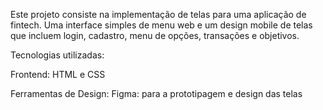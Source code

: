 Este projeto consiste na implementação de telas para uma aplicação de fintech. Uma interface simples de menu web e um design mobile de telas que incluem login, cadastro, menu de opções, transações e objetivos.

Tecnologias utilizadas:

Frontend: HTML e CSS

Ferramentas de Design:
Figma: para a prototipagem e design das telas
